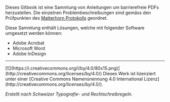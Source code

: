 Dieses Gitbook ist eine Sammlung von Anleitungen um barrierefreie PDFs herzustellen. Die einzelnen Problembeschreibungen sind gemäss den Prüfpunkten des [Matterhorn Protokolls](/0-2_begriffe.md) geordnet.

Diese Sammlung enthält Lösungen, welche mit folgender Software umgesetzt werden können:

* Adobe Acrobat
* Microsoft Word
* Adobe InDesign

---

<div class="test">[![](https://i.creativecommons.org/l/by/4.0/80x15.png)](http://creativecommons.org/licenses/by/4.0/) Dieses Werk ist lizenziert unter einer [Creative Commons Namensnennung 4.0 International Lizenz](http://creativecommons.org/licenses/by/4.0/).

_Erstellt nach Schweizer Typografie- und Rechtschreibregeln._
</div>